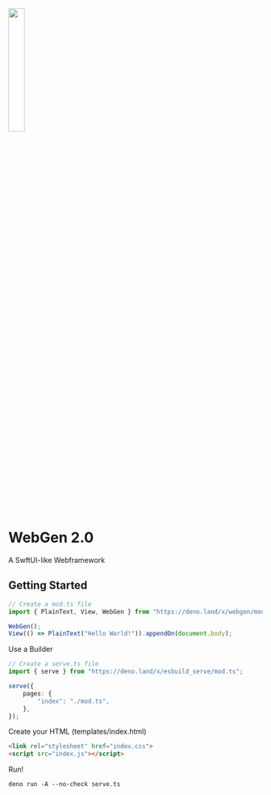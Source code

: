 <img src="https://raw.githubusercontent.com/lucsoft-DevTeam/lucsoft.de/master/assets/webgen.svg" width="25%" style="margin-bottom: 1rem">

# WebGen 2.0

A SwftUI-like Webframework

## Getting Started

```ts
// Create a mod.ts file
import { PlainText, View, WebGen } from "https://deno.land/x/webgen/mod.ts";

WebGen();
View(() => PlainText("Hello World!")).appendOn(document.body);
```

Use a Builder

```ts
// Create a serve.ts file
import { serve } from "https://deno.land/x/esbuild_serve/mod.ts";

serve({
    pages: {
        "index": "./mod.ts",
    },
});
```

Create your HTML (templates/index.html)

```html
<link rel="stylesheet" href="index.css">
<script src="index.js"></script>
```

Run!

```
deno run -A --no-check serve.ts
```

